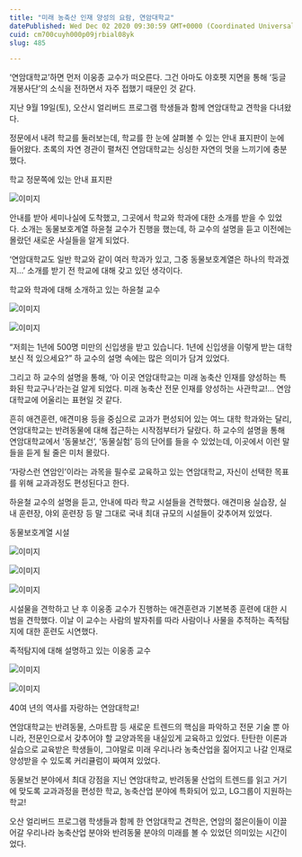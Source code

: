 ```yaml
---
title: "미래 농축산 인재 양성의 요람, 연암대학교"
datePublished: Wed Dec 02 2020 09:30:59 GMT+0000 (Coordinated Universal Time)
cuid: cm700cuyh000p09jrbial08yk
slug: 485

---
```



‘연암대학교’하면 먼저 이웅종 교수가 떠오른다. 그건 아마도 야호펫 지면을 통해 ‘둥글개봉사단’의 소식을 전하면서 자주 접했기 때문인 것 같다.

지난 9월 19일(토), 오산시 얼리버드 프로그램 학생들과 함께 연암대학교 견학을 다녀왔다.

정문에서 내려 학교를 둘러보는데, 학교를 한 눈에 살펴볼 수 있는 안내 표지판이 눈에 들어왔다. 초록의 자연 경관이 펼쳐진 연암대학교는 싱싱한 자연의 멋을 느끼기에 충분했다.

학교 정문쪽에 있는 안내 표지판

![이미지](https://cdn.hashnode.com/res/hashnode/image/upload/v1739249670429/58332407-c797-43c6-abe8-a000f34a016f.jpeg)

안내를 받아 세미나실에 도착했고, 그곳에서 학교와 학과에 대한 소개를 받을 수 있었다. 소개는 동물보호계열 하윤철 교수가 진행을 했는데, 하 교수의 설명을 듣고 이전에는 몰랐던 새로운 사실들을 알게 되었다.

‘연암대학교도 일반 학교와 같이 여러 학과가 있고, 그중 동물보호계열은 하나의 학과겠지…’ 소개를 받기 전 학교에 대해 갖고 있던 생각이다.

학교와 학과에 대해 소개하고 있는 하윤철 교수

![이미지](https://cdn.hashnode.com/res/hashnode/image/upload/v1739249672436/2bc61a13-34f5-47a5-8e21-49ac339483e2.jpeg)

![이미지](https://cdn.hashnode.com/res/hashnode/image/upload/v1739249674195/4718c3a9-af65-4fad-8e9b-f25fcb429d90.jpeg)

“저희는 1년에 500명 미만의 신입생을 받고 있습니다. 1년에 신입생을 이렇게 받는 대학 보신 적 있으세요?” 하 교수의 설명 속에는 많은 의미가 담겨 있었다.

그리고 하 교수의 설명을 통해, ‘아 이곳 연암대학교는 미래 농축산 인재를 양성하는 특화된 학교구나’라는걸 알게 되었다. 미래 농축산 전문 인재를 양성하는 사관학교!… 연암대학교에 어울리는 표현일 것 같다.

흔히 애견훈련, 애견미용 등을 중심으로 교과가 편성되어 있는 여느 대학 학과와는 달리, 연암대학교는 반려동물에 대해 접근하는 시작점부터가 달랐다. 하 교수의 설명을 통해 연암대학교에서 ‘동물보건’, ‘동물실험’ 등의 단어를 들을 수 있었는데, 이곳에서 이런 말들을 듣게 될 줄은 미처 몰랐다.

‘자랑스런 연암인’이라는 과목을 필수로 교육하고 있는 연암대학교, 자신이 선택한 목표를 위해 교과과정도 편성된다고 한다.

하윤철 교수의 설명을 듣고, 안내에 따라 학교 시설들을 견학했다. 애견미용 실습장, 실내 훈련장, 야외 훈련장 등 말 그대로 국내 최대 규모의 시설들이 갖추어져 있었다.

동물보호계열 시설

![이미지](https://cdn.hashnode.com/res/hashnode/image/upload/v1739249675937/01617ef1-f9fe-46e1-b6de-47f953bf7d70.jpeg)

![이미지](https://cdn.hashnode.com/res/hashnode/image/upload/v1739249677828/a0d4cef7-4b63-4e8f-8d99-eb0c6e5f9c9b.jpeg)

![이미지](https://cdn.hashnode.com/res/hashnode/image/upload/v1739249680130/2fd11149-3ac9-4f2c-b145-f7e2d2a10afd.jpeg)

시설물을 견학하고 난 후 이웅종 교수가 진행하는 애견훈련과 기본복종 훈련에 대한 시범을 견학했다. 이날 이 교수는 사람의 발자취를 따라 사람이나 사물을 추적하는 족적탐지에 대한 훈련도 시연했다.

족적탐지에 대해 설명하고 있는 이웅종 교수

![이미지](https://cdn.hashnode.com/res/hashnode/image/upload/v1739249682452/9bd24166-ebeb-4c45-8a8c-6be6d885030b.png)

![이미지](https://cdn.hashnode.com/res/hashnode/image/upload/v1739249684676/8da7a6e5-889f-4214-85b1-0c40ef212ab6.jpeg)

40여 년의 역사를 자랑하는 연암대학교!

연암대학교는 반려동물, 스마트팜 등 새로운 트렌드의 핵심을 파악하고 전문 기술 뿐 아니라, 전문인으로서 갖추어야 할 교양과목을 내실있게 교육하고 있었다. 탄탄한 이론과 실습으로 교육받은 학생들이, 그야말로 미래 우리나라 농축산업을 짊어지고 나갈 인재로 양성받을 수 있도록 커리큘럼이 짜여져 있었다.

동물보건 분야에서 최대 강점을 지닌 연암대학교, 반려동물 산업의 트렌드를 읽고 거기에 맞도록 교과과정을 편성한 학교, 농축산업 분야에 특화되어 있고, LG그룹이 지원하는 학교!

오산 얼리버드 프로그램 학생들과 함께 한 연암대학교 견학은, 연암의 젊은이들이 이끌어갈 우리나라 농축산업 분야와 반려동물 분야의 미래를 볼 수 있었던 의미있는 시간이었다.